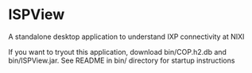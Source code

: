 ISPView
=======

A standalone desktop application to understand IXP connectivity at NIXI

If you want to tryout this application, download bin/COP.h2.db and bin/ISPView.jar. See README in bin/ directory for startup instructions
